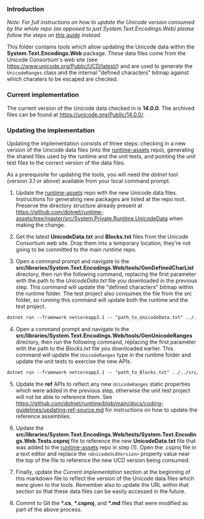 ### Introduction

*Note: For full instructions on how to update the Unicode version consumed by the whole repo (as opposed to just System.Text.Encodings.Web) please follow the steps on [this guide](../../System.Private.CoreLib/Tools/GenUnicodeProp/Updating-Unicode-Versions.md) instead.*

This folder contains tools which allow updating the Unicode data within the __System.Text.Encodings.Web__ package. These data files come from the Unicode Consortium's web site (see https://www.unicode.org/Public/UCD/latest/) and are used to generate the `UnicodeRanges` class and the internal "defined characters" bitmap against which charaters to be escaped are checked.

### Current implementation

The current version of the Unicode data checked in is __14.0.0__. The archived files can be found at https://unicode.org/Public/14.0.0/.

### Updating the implementation

Updating the implementation consists of three steps: checking in a new version of the Unicode data files (into the [runtime-assets](https://github.com/dotnet/runtime-assets) repo), generating the shared files used by the runtime and the unit tests, and pointing the unit test files to the correct version of the data files.

As a prerequisite for updating the tools, you will need the _dotnet_ tool (version 3.1 or above) available from your local command prompt.

1. Update the [runtime-assets](https://github.com/dotnet/runtime-assets) repo with the new Unicode data files. Instructions for generating new packages are listed at the repo root. Preserve the directory structure already present at https://github.com/dotnet/runtime-assets/tree/master/src/System.Private.Runtime.UnicodeData when making the change.

2. Get the latest __UnicodeData.txt__ and __Blocks.txt__ files from the Unicode Consortium web site. Drop them into a temporary location; they're not going to be committed to the main _runtime_ repo.

3. Open a command prompt and navigate to the __src/libraries/System.Text.Encodings.Web/tools/GenDefinedCharList__ directory, then run the following command, replacing the first parameter with the path to the _UnicodeData.txt_ file you downloaded in the previous step. This command will update the "defined characters" bitmap within the runtime folder. The test project also consumes the file from the _src_ folder, so running this command will update both the runtime and the test project.

```txt
dotnet run --framework netcoreapp3.1 -- "path_to_UnicodeData.txt" ../../src/System/Text/Unicode/UnicodeHelpers.generated.cs
```

4. Open a command prompt and navigate to the __src/libraries/System.Text.Encodings.Web/tools/GenUnicodeRanges__ directory, then run the following command, replacing the first parameter with the path to the _Blocks.txt_ file you downloaded earlier. This command will update the `UnicodeRanges` type in the runtime folder and update the unit tests to exercise the new APIs.

```txt
dotnet run --framework netcoreapp3.1 -- "path_to_Blocks.txt" ../../src/System/Text/Unicode/UnicodeRanges.generated.cs ../../tests/UnicodeRangesTests.generated.cs
```

5. Update the __ref__ APIs to reflect any new `UnicodeRanges` static properties which were added in the previous step, otherwise the unit test project will not be able to reference them. See https://github.com/dotnet/runtime/blob/main/docs/coding-guidelines/updating-ref-source.md for instructions on how to update the reference assemblies.

6. Update the __src/libraries/System.Text.Encodings.Web/tests/System.Text.Encodings.Web.Tests.csproj__ file to reference the new __UnicodeData.txt__ file that was added to the [runtime-assets](https://github.com/dotnet/runtime-assets) repo in step (1). Open the .csproj file in a text editor and replace the `<UnicodeUcdVersion>` property value near the top of the file to reference the new UCD version being consumed.

7. Finally, update the _Current implementation_ section at the beginning of this markdown file to reflect the version of the Unicode data files which were given to the tools. Remember also to update the URL within that section so that these data files can be easily accessed in the future.

8. Commit to Git the __*.cs__, __*.csproj__, and __*.md__ files that were modified as part of the above process.
